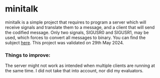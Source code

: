 # minitalk
minitalk is a simple project that requires to program a server which will receive signals and translate them to a message, and a client that will send the codified message. Only two signals, SIGUSR0 and SIGUSR1, may be used, which forces to convert all messages to binary. You can find the subject <a href="https://github.com/rphlr/42-Subjects/blob/main/common-core/minitalk/en.subject.pdf">here</a>.
This project was validated on 29th May 2024.

<h3>Things to improve:</h3>
The server might not work as intended when multiple clients are running at the same time. I did not take that into account, nor did my evaluators.
